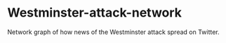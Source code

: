 # Westminster-attack-network
Network graph of how news of the Westminster attack spread on Twitter.
